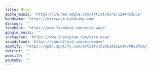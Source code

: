 ```yaml
---
title: Mire.
apple_music: 'https://itunes.apple.com/artist/mire/1244453035'
bandcamp: 'https://mirewave.bandcamp.com'
discogs: ''
facebook: 'https://www.facebook.com/mire.wave'
google_music: ''
instagram: 'https://www.instagram.com/mire.wave'
soundcloud: 'https://soundcloud.com/mirewave'
spotify: 'https://open.spotify.com/artist/1tERo1AaIEC4X7PKG8futp'
twitter: ''
website: ''
youtube: ''
---
```

